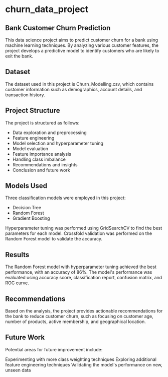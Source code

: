 # churn_data_project

## Bank Customer Churn Prediction
This data science project aims to predict customer churn for a bank using machine learning techniques. By analyzing various customer features, the project develops a predictive model to identify customers who are likely to exit the bank.

## Dataset
The dataset used in this project is Churn_Modelling.csv, which contains customer information such as demographics, account details, and transaction history.

## Project Structure
The project is structured as follows:

- Data exploration and preprocessing
- Feature engineering
- Model selection and hyperparameter tuning
- Model evaluation
- Feature importance analysis
- Handling class imbalance
- Recommendations and insights
- Conclusion and future work

## Models Used
Three classification models were employed in this project:

- Decision Tree
- Random Forest
- Gradient Boosting

Hyperparameter tuning was performed using GridSearchCV to find the best parameters for each model.
Crossfold validation was performed on the Random Forest model to validate the accuracy.

## Results
The Random Forest model with hyperparameter tuning achieved the best performance, with an accuracy of 86%. The model's performance was evaluated using accuracy score, classification report, confusion matrix, and ROC curve.

## Recommendations
Based on the analysis, the project provides actionable recommendations for the bank to reduce customer churn, such as focusing on customer age, number of products, active membership, and geographical location.

## Future Work
Potential areas for future improvement include:

Experimenting with more class weighting techniques
Exploring additional feature engineering techniques
Validating the model's performance on new, unseen data
